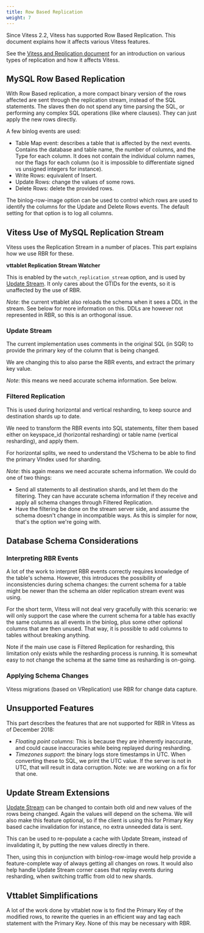 ```yaml
---
title: Row Based Replication
weight: 7
---
```


Since Vitess 2.2, Vitess has supported Row Based Replication. This document explains how it affects various Vitess features.

See the [Vitess and Replication document](../vitess-replication) for an introduction on various types of replication and how it affects Vitess.

## MySQL Row Based Replication

With Row Based replication, a more compact binary version of the rows affected are sent through the replication stream, instead of the SQL statements. The slaves then do not spend any time parsing the SQL, or performing any complex SQL operations (like where clauses). They can just apply the new rows directly.

A few binlog events are used:

* Table Map event: describes a table that is affected by the next events. Contains the database and table name, the number of columns, and the Type for each column. It does not contain the individual column names, nor the flags for each column (so it is impossible to differentiate signed vs unsigned integers for instance).
* Write Rows: equivalent of Insert.
* Update Rows: change the values of some rows.
* Delete Rows: delete the provided rows.

The binlog-row-image option can be used to control which rows are used to identify the columns for the Update and Delete Rows events. The default setting for that option is to log all columns.

## Vitess Use of MySQL Replication Stream

Vitess uses the Replication Stream in a number of places. This part explains how we use RBR for these.

**vttablet Replication Stream Watcher**

This is enabled by the `watch_replication_stream` option, and is used by [Update Stream](../update-stream). It only cares about the GTIDs for the events, so it is unaffected by the use of RBR.

*Note*: the current vttablet also reloads the schema when it sees a DDL in the stream. See below for more information on this. DDLs are however not represented in RBR, so this is an orthogonal issue.

### Update Stream

The current implementation uses comments in the original SQL (in SQR) to provide the primary key of the column that is being changed.

We are changing this to also parse the RBR events, and extract the primary key value.

*Note*: this means we need accurate schema information. See below.

### Filtered Replication

This is used during horizontal and vertical resharding, to keep source and destination shards up to date.

We need to transform the RBR events into SQL statements, filter them based either on keyspace_id (horizontal resharding) or table name (vertical resharding), and apply them.

For horizontal splits, we need to understand the VSchema to be able to find the primary VIndex used for sharding.

*Note*: this again means we need accurate schema information. We could do one of two things:

* Send all statements to all destination shards, and let them do the filtering. They can have accurate schema information if they receive and apply all schema changes through Filtered Replication.
* Have the filtering be done on the stream server side, and assume the schema doesn't change in incompatible ways. As this is simpler for now, that's the option we're going with.

## Database Schema Considerations

### Interpreting RBR Events

A lot of the work to interpret RBR events correctly requires knowledge of the table's schema. However, this introduces the possibility of inconsistencies during schema changes: the current schema for a table might be newer than the schema an older replication stream event was using.

For the short term, Vitess will not deal very gracefully with this scenario: we will only support the case where the current schema for a table has exactly the same columns as all events in the binlog, plus some other optional columns that are then unused. That way, it is possible to add columns to tables without breaking anything.

Note if the main use case is Filtered Replication for resharding, this limitation only exists while the resharding process is running. It is somewhat easy to not change the schema at the same time as resharding is on-going.

### Applying Schema Changes

Vitess migrations (based on VReplication) use RBR for change data capture.

## Unsupported Features

This part describes the features that are not supported for RBR in Vitess as of December 2018:

* *Floating point columns*: This is because they are inherently inaccurate, and could cause inaccuracies while being replayed during resharding.
* *Timezones support*: the binary logs store timestamps in UTC. When converting these to SQL, we print the UTC value. If the server is not in UTC, that will result in data corruption. Note: we are working on a fix for that one.

## Update Stream Extensions

[Update Stream](../update-stream) can be changed to contain both old and new values of the rows being changed. Again the values will depend on the schema. We will also make this feature optional, so if the client is using this for Primary Key based cache invalidation for instance, no extra unneeded data is sent.

This can be used to re-populate a cache with Update Stream, instead of invalidating it, by putting the new values directly in there.

Then, using this in conjunction with binlog-row-image would help provide a feature-complete way of always getting all changes on rows. It would also help handle Update Stream corner cases that replay events during resharding, when switching traffic from old to new shards.

## Vttablet Simplifications

A lot of the work done by vttablet now is to find the Primary Key of the modified rows, to rewrite the queries in an efficient way and tag each statement with the Primary Key. None of this may be necessary with RBR.
